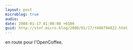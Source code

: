```yaml
---
layout: post
microblog: true
audio: 
date: 2008-01-17 01:00:00 +0100
guid: http://xtof.micro.blog/2008/01/17/t608794822.html
---
```

en route pour l'OpenCoffee.
